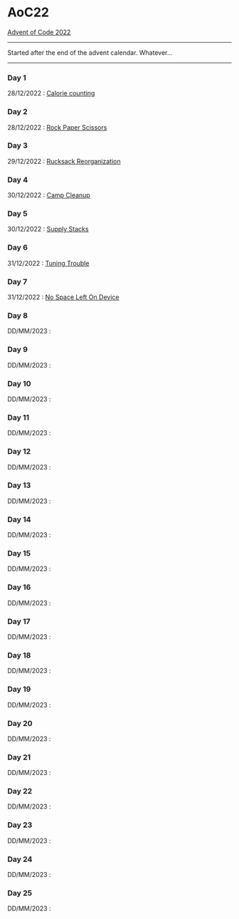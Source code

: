 # AoC22
[Advent of Code 2022](https://adventofcode.com/2022)

---

Started after the end of the advent calendar. Whatever...

---

### Day 1

28/12/2022 : 
[Calorie counting](Day01/Day1.ipynb)

### Day 2

28/12/2022 : 
[Rock Paper Scissors](Day02/Day2.ipynb)


### Day 3

29/12/2022 : 
[Rucksack Reorganization](Day03/Day3.ipynb)

### Day 4

30/12/2022 : 
[Camp Cleanup](Day04/Day4.ipynb)

### Day 5

30/12/2022 : 
[Supply Stacks](Day05/Day5.ipynb)

### Day 6

31/12/2022 : 
[Tuning Trouble](Day06/Day6.ipynb)

### Day 7

31/12/2022 : 
[No Space Left On Device](Day07/Day7.ipynb)

### Day 8

DD/MM/2023 : 
[   ](Day08/Day8.ipynb)

### Day 9

DD/MM/2023 : 
[   ](Day09/Day9.ipynb)

### Day 10

DD/MM/2023 : 
[   ](Day10/Day10.ipynb)

### Day 11

DD/MM/2023 : 
[   ](Day11/Day11.ipynb)

### Day 12

DD/MM/2023 : 
[   ](Day12/Day12.ipynb)

### Day 13

DD/MM/2023 : 
[   ](Day13/Day13.ipynb)

### Day 14

DD/MM/2023 : 
[   ](Day14/Day14.ipynb)

### Day 15

DD/MM/2023 : 
[   ](Day15/Day15.ipynb)

### Day 16

DD/MM/2023 : 
[   ](Day16/Day16.ipynb)

### Day 17

DD/MM/2023 : 
[   ](Day17/Day17.ipynb)

### Day 18

DD/MM/2023 : 
[   ](Day18/Day18.ipynb)

### Day 19

DD/MM/2023 : 
[   ](Day19/Day19.ipynb)

### Day 20

DD/MM/2023 : 
[   ](Day20/Day20.ipynb)

### Day 21

DD/MM/2023 : 
[   ](Day21/Day21.ipynb)

### Day 22

DD/MM/2023 : 
[   ](Day22/Day22.ipynb)

### Day 23

DD/MM/2023 : 
[   ](Day23/Day23.ipynb)

### Day 24

DD/MM/2023 : 
[   ](Day24/Day24.ipynb)

### Day 25

DD/MM/2023 : 
[   ](Day25/Day25.ipynb)